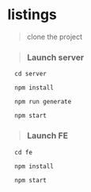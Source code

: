 # listings

> clone the project 

> ### Launch server
```
  cd server

  npm install

  npm run generate

  npm start
```

> ### Launch FE

```
  cd fe

  npm install

  npm start
```